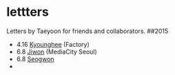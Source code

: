 # lettters
Letters by Taeyoon for friends and collaborators.
##2015
- 4.16 [Kyounghee](https://github.com/tchoi8/lettters/blob/master/images/Kyounghee.jpg?raw=true) (Factory) 
- 6.8 [Jiwon](https://github.com/tchoi8/lettters/blob/master/images/MediaCity.jpg?raw=true) (MediaCity Seoul)
- 6.8 [Seogwon](https://github.com/tchoi8/lettters/blob/master/images/LMCC-6313.jpg?raw=true) 
- 